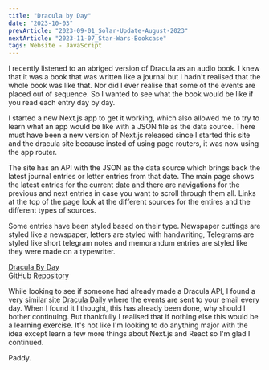```yaml
---
title: "Dracula by Day"
date: "2023-10-03"
prevArticle: "2023-09-01_Solar-Update-August-2023"
nextArticle: "2023-11-07_Star-Wars-Bookcase"
tags: Website - JavaScript
---
```


I recently listened to an abriged version of Dracula as an audio book. I knew that it was a book that was written like a journal but I hadn't realised that the whole book was like that. Nor did I ever realise that some of the events are placed out of sequence. So I wanted to see what the book would be like if you read each entry day by day.

I started a new Next.js app to get it working, which also allowed me to try to learn what an app would be like with a JSON file as the data source. There must have been a new version of Next.js released since I started this site and the dracula site because insted of using page routers, it was now using the app router.

The site has an API with the JSON as the data source which brings back the latest journal entries or letter entries from that date. The main page shows the latest entries for the current date and there are navigations for the previous and next entries in case you want to scroll through them all. Links at the top of the page look at the different sources for the entires and the different types of sources.

Some entries have been styled based on their type. Newspaper cuttings are styled like a newspaper, letters are styled with handwriting, Telegrams are styled like short telegram notes and memorandum entries are styled like they were made on a typewriter.

[Dracula By Day](https://dracula-by-day.vercel.app/)  
[GitHub Repository](https://github.com/paddyfed/dracula-by-day)

While looking to see if someone had already made a Dracula API, I found a very similar site [Dracula Daily](https://draculadaily.substack.com/) where the events are sent to your email every day. When I found it I thought, this has already been done, why should I bother continuing. But thankfully I realised that if nothing else this would be a learning exercise. It's not like I'm looking to do anything major with the idea except learn a few more things about Next.js and React so I'm glad I continued.

Paddy.
